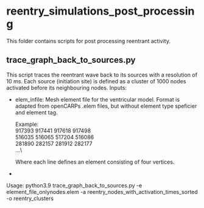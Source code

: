 # reentry_simulations_post_processing


This folder contains scripts for post processing reentrant activity.



## trace_graph_back_to_sources.py
This script traces the reentrant wave back to its sources with a resolution of 10 ms. Each source (initiation site) is defined as a cluster of 1000 nodes activated before its neighbouring nodes.
Inputs:
* elem_infile: Mesh element file for the ventricular model. Format is adapted from openCARPs .elem files, but without element type speficier and element tag. 

  Example:\
  917393 917441 917618 917498 \
  516035 516065 517204 516086 \
  281890 282157 281912 282177 \
  ...\
  
  Where each line defines an element consisting of four vertices.

* 


Usage:
python3.9 trace_graph_back_to_sources.py -e element_file_onlynodes.elem  -a reentry_nodes_with_activation_times_sorted -o reentry_clusters

